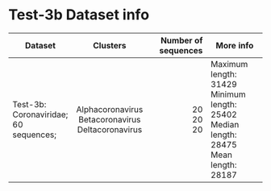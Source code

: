 # Test-3b Dataset info
| Dataset 	| Clusters 	| Number of sequences 	| More info 	|
|---	|:---:	|---:	|---	|
| Test-3b: <br>Coronaviridae; <br>60 sequences; 	| Alphacoronavirus <br>Betacoronavirus <br>Deltacoronavirus 	| 20 <br>20 <br>20 	| Maximum length: 31429 <br>Minimum length: 25402 <br>Median length: 28475 <br>Mean length: 28187 	|<br>Mean length: 8607 	|
